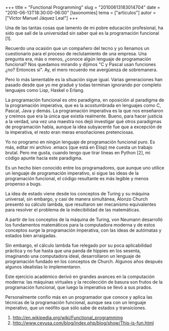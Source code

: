 +++
title = "Functional Programming"
slug = "20100613183014704"
date = "2010-06-13T18:30:00-06:00"
[taxonomies]
tema = ["articulos"]
autor = ["Víctor Manuel Jáquez Leal"]
+++

Una de las tantas cosas que lamento de mi pobre educación profesional,
ha sido que salí de la universidad sin saber qué es la programación
funcional \[1\].

Recuerdo una ocasión que un compañero del tecno y yo llenamos un
cuestionario para el proceso de reclutamiento de una empresa. Una
pregunta era, más o menos, ¿conoce algún lenguaje de programación
funcional? Nos quedamos mirando y dijimos "C y Pascal usan funciones
¿no? Entonces sí". Ay, el mero recuerdo me avergüenza de sobremanera.

Pero lo más lamentable es la situación sigue igual. Varias generaciones
han pasado desde que yo me gradué y todas terminan ignorando por
completo lenguajes como Lisp, Haskel o Erlang.

<!-- more -->
La programación funcional es otro paradigma, en oposición al paradigma
de la programación imperativa, que es la acostumbrada en lenguajes como
C, Pascal, Java y demás. La programación imperativa es la que nos
enseñaron y creímos que era la única que existía realmente. Bueno, para
hacer justicia a la verdad, una vez una maestra nos dejó investigar qué
otros paradigmas de programación había, aunque la idea subyacente fue
que a excepción de la imperativa, el resto eran meras ensoñaciones
pretenciosas.

Yo no programo en ningún lenguaje de programación funcional puro. Es
más, editar mi archivo .emacs (que está en Elisp) me cuesta un trabajo
brutal. Pero me gusta, cuando tengo que tirar líneas en Python \[2\], mi
código apunte hacia este paradigma.

Es un hecho bien conocido entre los programadores, que aunque uno
utilice un lenguaje de programación imperativo, si sigue las ideas de la
programación funcional, el código resultante es más legible y menos
propenso a bugs.

La idea de estado viene desde los conceptos de Turing y su máquina
universal, sin embargo, y casi de manera simultánea, Alonzo Church
presentó su cálculo lambda, que resultaron ser mecanismo equivalentes
para resolver el problema de la indecibilidad de las matemáticas.

A partir de los conceptos de la máquina de Turing, von Neumann
desarrolló los fundamentos matemáticos para la computadora moderna y de
estos conceptos surge la programación imperativa, con las ideas de
autómatas y estados bien arraigadas.

Sin embargo, el cálculo lambda fue relegado por su poca aplicabilidad
práctica y no fue hasta que una panda de hippies en los sesenta,
imaginando una computadora ideal, desarrollaron un lenguaje de
programación fundado en los conceptos de Church. Algunos años después
algunos idealistas lo implementaron.

Este ejercicio académico derivó en grandes avances en la computación
moderna: las máquinas virtuales y la recolección de basura son frutos de
la programación funcional, que luego la imperativa se llevó a sus
prados.

Personalmente confío más en un programador que conoce y aplica las
técnicas de la programación funcional, aunque sea con un lenguaje
imperativo, que un neófito que sólo sabe de estados y transiciones.

1.  <a href="http://en.wikipedia.org/wiki/Functional_programming">http://en.wikipedia.org/wiki/Functional_programming</a>
2.  <a href="http://www.ceyusa.com/blog/index.php/blog/show/This-is-fun.html">http://www.ceyusa.com/blog/index.php/blog/show/This-is-fun.html</a>
